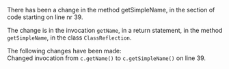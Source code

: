 There has been a change in the method getSimpleName, in the section of code starting on line nr 39.
  
The change is in the invocation ```getName```, in a return statement, in the method ```getSimpleName```, in the class ```ClassReflection```.
  
The following changes have been made:  
Changed invocation from ```c.getName()``` to ```c.getSimpleName()``` on line 39.  

